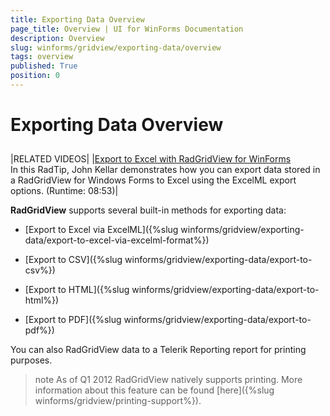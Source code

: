```yaml
---
title: Exporting Data Overview
page_title: Overview | UI for WinForms Documentation
description: Overview
slug: winforms/gridview/exporting-data/overview
tags: overview
published: True
position: 0
---
```


# Exporting Data Overview

## 

|RELATED VIDEOS|
|[Export to Excel with RadGridView for WinForms](http://tv.telerik.com/radtips/radgrid/grid-to-excel)<br>In this RadTip, John Kellar demonstrates how you can export data stored in a RadGridView for Windows Forms to Excel using the ExcelML export options. (Runtime: 08:53)|

__RadGridView__ supports several built-in methods for exporting data:

* [Export to Excel via ExcelML]({%slug winforms/gridview/exporting-data/export-to-excel-via-excelml-format%})

* [Export to CSV]({%slug winforms/gridview/exporting-data/export-to-csv%})

* [Export to HTML]({%slug winforms/gridview/exporting-data/export-to-html%})

* [Export to PDF]({%slug winforms/gridview/exporting-data/export-to-pdf%})

You can also RadGridView data to a Telerik Reporting report for printing purposes.

>note As of Q1 2012 RadGridView natively supports printing. More information about this feature can be found [here]({%slug winforms/gridview/printing-support%}).
>

